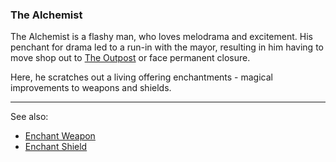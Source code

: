 ### The Alchemist
The Alchemist is a flashy man, who loves melodrama and excitement. His penchant for drama led to a run-in with the
  mayor, resulting in him having to move shop out to [The Outpost](../outpost/index.md) or face permanent closure.

Here, he scratches out a living offering enchantments - magical improvements to weapons and shields.

---

See also:
 - [Enchant Weapon](enchant_weapon.md)
 - [Enchant Shield](enchant_shield.md)


